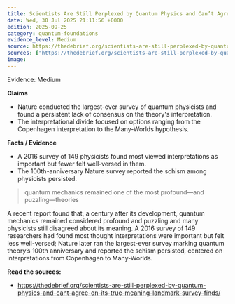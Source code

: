 ```yaml
---
title: Scientists Are Still Perplexed by Quantum Physics and Can’t Agree on Its True Meaning, Landmark Survey Finds
date: Wed, 30 Jul 2025 21:11:56 +0000
edition: 2025-09-25
category: quantum-foundations
evidence_level: Medium
source: https://thedebrief.org/scientists-are-still-perplexed-by-quantum-physics-and-cant-agree-on-its-true-meaning-landmark-survey-finds/
sources: ["https://thedebrief.org/scientists-are-still-perplexed-by-quantum-physics-and-cant-agree-on-its-true-meaning-landmark-survey-finds/"]
image: 
---
```


<span class="badge">Evidence: Medium</span>

**Claims**
- Nature conducted the largest-ever survey of quantum physicists and found a persistent lack of consensus on the theory's interpretation.
- The interpretational divide focused on options ranging from the Copenhagen interpretation to the Many-Worlds hypothesis.

**Facts / Evidence**
- A 2016 survey of 149 physicists found most viewed interpretations as important but fewer felt well-versed in them.
- The 100th-anniversary Nature survey reported the schism among physicists persisted.

> quantum mechanics remained one of the most profound—and puzzling—theories

A recent report found that, a century after its development, quantum mechanics remained considered profound and puzzling and many physicists still disagreed about its meaning. A 2016 survey of 149 researchers had found most thought interpretations were important but felt less well-versed; Nature later ran the largest-ever survey marking quantum theory’s 100th anniversary and reported the schism persisted, centered on interpretations from Copenhagen to Many-Worlds.

**Read the sources:**  
- https://thedebrief.org/scientists-are-still-perplexed-by-quantum-physics-and-cant-agree-on-its-true-meaning-landmark-survey-finds/
